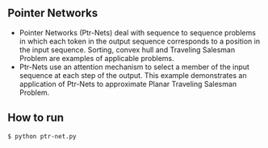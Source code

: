 ## Pointer Networks
- Pointer Networks (Ptr-Nets) deal with sequence to sequence problems in which each token in the output sequence corresponds to a position in the input sequence. Sorting, convex hull and Traveling Salesman Problem are examples of applicable problems.
- Ptr-Nets use an attention mechanism to select a member of the input sequence at each step of the output. This example demonstrates an application of Ptr-Nets to approximate Planar Traveling Salesman Problem.

## How to run
```
$ python ptr-net.py
```
